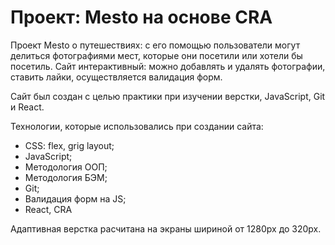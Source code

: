 # Проект: Mesto на основе CRA

Проект Mesto о путешествиях: с его помощью пользователи могут делиться фотографиями мест, которые они посетили или хотели бы посетиль.
Сайт интерактивный: можно добавлять и удалять фотографии, ставить лайки, осуществляется валидация форм.

Сайт был создан с целью практики при изучении верстки, JavaScript, Git и React.

Технологии, которые использовались при создании сайта:

* СSS: flex, grig layout;
* JavaScript;
* Методология ООП;
* Методология БЭМ;
* Git;
* Валидация форм на JS;
* React, CRA

Адаптивная верстка расчитана на экраны шириной от 1280px до 320px.
